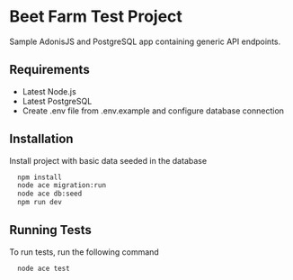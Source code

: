 # Beet Farm Test Project

Sample AdonisJS and PostgreSQL app containing generic API endpoints.

## Requirements

- Latest Node.js
- Latest PostgreSQL
- Create .env file from .env.example and configure database connection

## Installation

Install project with basic data seeded in the database

```bash
  npm install
  node ace migration:run
  node ace db:seed
  npm run dev
```

## Running Tests

To run tests, run the following command

```bash
  node ace test
```
